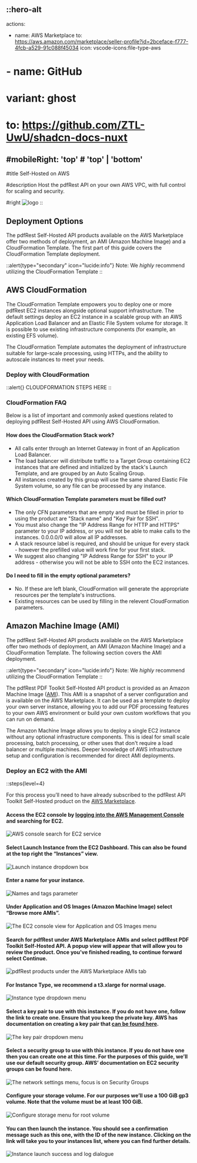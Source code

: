::hero-alt
---

actions:
  - name: AWS Marketplace
    to: https://aws.amazon.com/marketplace/seller-profile?id=2bceface-f777-4fcb-a529-91c088f45034
    icon: vscode-icons:file-type-aws
#  - name: GitHub
#    variant: ghost
 #   to: https://github.com/ZTL-UwU/shadcn-docs-nuxt
#mobileRight: 'top' # 'top' | 'bottom'
---

#title
Self-Hosted on AWS

#description
Host the pdfRest API on your own AWS VPC, with full control for scaling and security.

#right
![logo](aws-circle.png)
::

## Deployment Options

The pdfRest Self-Hosted API products available on the AWS Marketplace offer two methods of deployment, an AMI (Amazon Machine Image) and a CloudFormation Template. The first part of this guide covers the CloudFormation Template deployment.

::alert{type="secondary" icon="lucide:info"}
Note: We *highly* recommend utilizing the CloudFormation Template
::

## AWS CloudFormation

The CloudFormation Template empowers you to deploy one or more pdfRest EC2 instances alongside optional support infrastructure. The default settings deploy an EC2 instance in a scalable group with an AWS Application Load Balancer and an Elastic File System volume for storage. It is possible to use existing infrastructure components (for example, an existing EFS volume). 

The CloudFormation Template automates the deployment of infrastructure suitable for large-scale processing, using HTTPs, and the ability to autoscale instances to meet your needs.

### Deploy with CloudFormation

::alert{}
CLOUDFORMATION STEPS HERE
::

### CloudFormation FAQ

Below is a list of important and commonly asked questions related to deploying pdfRest Self-Hosted API using AWS CloudFormation.


#### How does the CloudFormation Stack work?

- All calls enter through an Internet Gateway in front of an Application Load Balancer.
- The load balancer will distribute traffic to a Target Group containing EC2 instances that are defined and initialized by the stack's Launch Template, and are grouped by an Auto Scaling Group.
- All instances created by this group will use the same shared Elastic File System volume, so any file can be processed by any instance.

####  Which CloudFormation Template parameters must be filled out?

- The only CFN parameters that are empty and must be filled in prior to using the product are "Stack name" and "Key Pair for SSH".
- You must also change the "IP Address Range for HTTP and HTTPS" parameter to your IP address, or you will not be able to make calls to the instances. 0.0.0.0/0 will allow all IP addresses.
- A stack resource label is required, and should be unique for every stack - however the prefilled value will work fine for your first stack.
- We suggest also changing "IP Address Range for SSH" to your IP address - otherwise you will not be able to SSH onto the EC2 instances.
  
####  Do I need to fill in the empty optional parameters?

- No. If these are left blank, CloudFormation will generate the appropriate resources per the template's instructions.
- Existing resources can be used by filling in the relevent CloudFormation parameters.

## Amazon Machine Image (AMI)

The pdfRest Self-Hosted API products available on the AWS Marketplace offer two methods of deployment, an AMI (Amazon Machine Image) and a CloudFormation Template. The following section covers the AMI deployment.

::alert{type="secondary" icon="lucide:info"}
Note: We *highly* recommend utilizing the CloudFormation Template
::

The pdfRest PDF Toolkit Self-Hosted API product is provided as an Amazon Machine Image ([AMI](https://docs.aws.amazon.com/AWSEC2/latest/UserGuide/AMIs.html)). This AMI is a snapshot of a server configuration and is available on the AWS Marketplace. It can be used as a template to deploy your own server instance, allowing you to add our PDF processing features to your own AWS environment or build your own custom workflows that you can run on demand.

The Amazon Machine Image allows you to deploy a single EC2 instance without any optional infrastructure components. This is ideal for small scale processing, batch processing, or other uses that don't require a load balancer or multiple machines. Deeper knowledge of AWS infrastructure setup and configuration is recommended for direct AMI deployments.

### Deploy an EC2 with the AMI

::steps{level=4}

For this process you’ll need to have already subscribed to the pdfRest API Toolkit Self-Hosted product on the [AWS Marketplace](https://aws.amazon.com/marketplace/search/results?searchTerms=pdfrest).

#### Access the EC2 console by [logging into the AWS Management Console](https://console.aws.amazon.com/console/home) and searching for EC2.

![AWS console search for EC2 service](https://cms.pdfrest.com/content/images/2022/11/image4.png)

#### Select Launch Instance from the EC2 Dashboard. This can also be found at the top right the “Instances” view.

![Launch instance dropdown box](https://cms.pdfrest.com/content/images/2022/12/image7.png)

#### Enter a name for your instance.

![Names and tags parameter](https://cms.pdfrest.com/content/images/2022/12/Screenshot-at-Dec-08-17-21-31.png)

#### Under Application and OS Images (Amazon Machine Image) select “Browse more AMIs”.

![The EC2 console view for Application and OS Images menu](https://cms.pdfrest.com/content/images/2022/12/Screenshot-at-Dec-08-17-23-25.png)

#### Search for pdfRest under AWS Marketplace AMIs and select pdfRest PDF Toolkit Self-Hosted API. A popup view will appear that will allow you to review the product. Once you’ve finished reading, to continue forward select Continue.

![pdfRest products under the AWS Marketplace AMIs tab](https://cms.pdfrest.com/content/images/2024/03/Screenshot-at-Mar-25-15-59-26-1.png)

#### For Instance Type, we recommend a t3.xlarge for normal usage.

![Instance type dropdown menu](https://cms.pdfrest.com/content/images/2022/12/Screenshot-at-Dec-08-17-33-49.png)

#### Select a key pair to use with this instance. If you do not have one, follow the link to create one. Ensure that you keep the private key. AWS has documentation on creating a key pair that [can be found here](https://docs.aws.amazon.com/servicecatalog/latest/adminguide/getstarted-keypair.html).

![The key pair dropdown menu](https://cms.pdfrest.com/content/images/2022/12/Screenshot-at-Dec-08-17-33-49.png)

#### Select a security group to use with this instance. If you do not have one then you can create one at this time. For the purposes of this guide, we’ll use our default security group. AWS’ documentation on EC2 security groups can be found here.

![The network settings menu, focus is on Security Groups](https://cms.pdfrest.com/content/images/2022/12/image12.png)

#### Configure your storage volume. For our purposes we’ll use a 100 GiB gp3 volume. Note that the volume must be at least 100 GiB.

![Configure storage menu for root volume](https://cms.pdfrest.com/content/images/2022/12/Screenshot-at-Dec-08-17-39-19.png)

#### You can then launch the instance. You should see a confirmation message such as this one, with the ID of the new instance. Clicking on the link will take you to your instances list, where you can find further details.

![Instance launch success and log dialogue](https://cms.pdfrest.com/content/images/2022/12/image3.png)